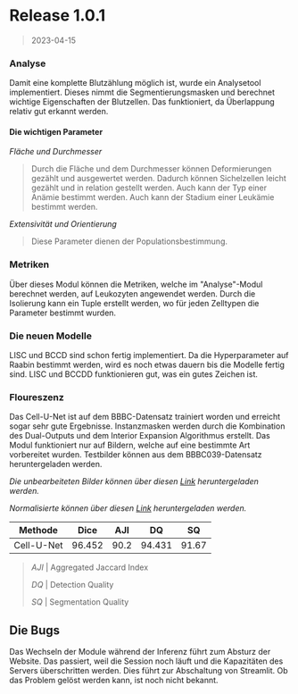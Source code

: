 # Release 1.0.1
> 2023-04-15
### Analyse 
Damit eine komplette Blutzählung möglich ist, wurde ein Analysetool implementiert.
Dieses nimmt die Segmentierungsmasken und berechnet wichtige Eigenschaften der Blutzellen.
Das funktioniert, da Überlappung relativ gut erkannt werden.

#### Die wichtigen Parameter

*Fläche und Durchmesser*
> Durch die Fläche und dem Durchmesser können Deformierungen gezählt und ausgewertet werden. Dadurch
> können Sichelzellen leicht gezählt und in relation gestellt werden. Auch kann der Typ einer Anämie bestimmt werden.
> Auch kann der Stadium einer Leukämie bestimmt werden.

*Extensivität und Orientierung*
> Diese Parameter dienen der Populationsbestimmung.

### Metriken
Über dieses Modul können die Metriken, welche im "Analyse"-Modul berechnet werden, auf Leukozyten 
angewendet werden. Durch die Isolierung kann ein Tuple erstellt werden, wo für jeden Zelltypen die
Parameter bestimmt wurden.

### Die neuen Modelle
LISC und BCCD sind schon fertig implementiert. Da die Hyperparameter auf Raabin bestimmt werden,
wird es noch etwas dauern bis die Modelle fertig sind. LISC und BCCDD funktionieren gut, was ein gutes
Zeichen ist.

### Floureszenz
Das Cell-U-Net ist auf dem BBBC-Datensatz trainiert worden und erreicht sogar sehr gute 
Ergebnisse. Instanzmasken werden durch die Kombination des Dual-Outputs und dem Interior Expansion
Algorithmus erstellt. Das Modul funktioniert nur auf Bildern, welche auf eine bestimmte Art vorbereitet 
wurden. Testbilder können aus dem BBBC039-Datensatz heruntergeladen werden. 

*Die unbearbeiteten Bilder können über diesen [Link](https://data.broadinstitute.org/bbbc/BBBC039/) heruntergeladen werden.*

*Normalisierte können über diesen [Link](https://data.broadinstitute.org/bbbc/BBBC039/BBBC039_v1_images_normalized.zip) heruntergeladen werden.*

|    Methode | Dice | AJI | DQ | SQ |
|-----------|:----:|:---:|:--:|:--:|
| Cell-U-Net | 96.452 | 90.2| 94.431| 91.67|

> *AJI*  | Aggregated Jaccard Index 
> 
> *DQ* | Detection Quality
> 
> *SQ* | Segmentation Quality

## Die Bugs
Das Wechseln der Module während der Inferenz führt zum Absturz der Website. Das passiert, weil
die Session noch läuft und die Kapazitäten des Servers überschritten werden. Dies führt
zur Abschaltung von Streamlit. Ob das Problem gelöst werden kann, ist noch nicht bekannt.

